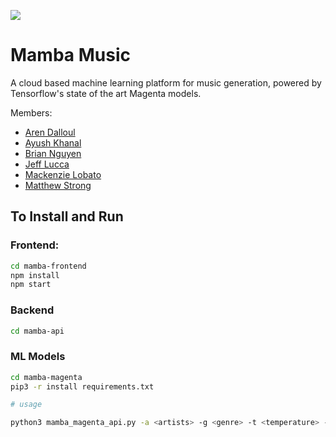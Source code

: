 ![](https://github.com/CUBigDataClass/Mamba-Music/workflows/Python%20application/badge.svg)

# Mamba Music
A cloud based machine learning platform for music generation, powered by Tensorflow's state of the art Magenta models.

Members:
- [Aren Dalloul](https://github.com/adalloul0928)
- [Ayush Khanal](https://github.com/jptboy)
- [Brian Nguyen](https://github.com/BrianNguyen214)
- [Jeff Lucca](https://github.com/lucca)
- [Mackenzie Lobato](https://github.com/mackenzielobato)
- [Matthew Strong](https://github.com/peasant98)

## To Install and Run

### Frontend:

```sh
cd mamba-frontend
npm install
npm start
```

### Backend

```sh
cd mamba-api
```

### ML Models

```sh
cd mamba-magenta
pip3 -r install requirements.txt

# usage

python3 mamba_magenta_api.py -a <artists> -g <genre> -t <temperature> -l <length> -n <numgenerations>

```
